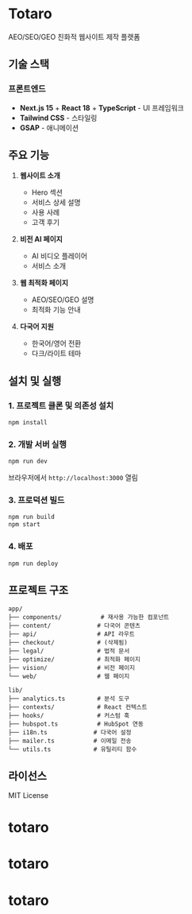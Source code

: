 # Totaro

AEO/SEO/GEO 친화적 웹사이트 제작 플랫폼

## 기술 스택

### 프론트엔드

- **Next.js 15** + **React 18** + **TypeScript** - UI 프레임워크
- **Tailwind CSS** - 스타일링
- **GSAP** - 애니메이션

## 주요 기능

1. **웹사이트 소개**
   - Hero 섹션
   - 서비스 상세 설명
   - 사용 사례
   - 고객 후기

2. **비전 AI 페이지**
   - AI 비디오 플레이어
   - 서비스 소개

3. **웹 최적화 페이지**
   - AEO/SEO/GEO 설명
   - 최적화 기능 안내

4. **다국어 지원**
   - 한국어/영어 전환
   - 다크/라이트 테마

## 설치 및 실행

### 1. 프로젝트 클론 및 의존성 설치

```bash
npm install
```

### 2. 개발 서버 실행

```bash
npm run dev
```

브라우저에서 `http://localhost:3000` 열림

### 3. 프로덕션 빌드

```bash
npm run build
npm start
```

### 4. 배포

```bash
npm run deploy
```

## 프로젝트 구조

```
app/
├── components/           # 재사용 가능한 컴포넌트
├── content/             # 다국어 콘텐츠
├── api/                 # API 라우트
├── checkout/            # (삭제됨)
├── legal/               # 법적 문서
├── optimize/            # 최적화 페이지
├── vision/              # 비전 페이지
└── web/                 # 웹 페이지

lib/
├── analytics.ts         # 분석 도구
├── contexts/            # React 컨텍스트
├── hooks/               # 커스텀 훅
├── hubspot.ts           # HubSpot 연동
├── i18n.ts             # 다국어 설정
├── mailer.ts           # 이메일 전송
└── utils.ts            # 유틸리티 함수
```

## 라이선스

MIT License
# totaro
# totaro
# totaro
